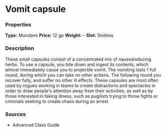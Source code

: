 ﻿---
Title: "Vomit capsule"
Type: "Mundane"
Price: "12 gp"
Weight: "–"
Slot: "Slotless"
Description: |
  "These small capsules consist of a concentrated mix of nauseainducing herbs. To use a capsule, you bite down and ingest its contents, which almost immediately cause you to projectile vomit. The vomiting lasts 1 full round, during which you can take no other actions. The following round you recover fully, and suffer no other ill effects. These capsules are most often used by rogues working in teams to create distractions and spectacles in order to draw people's attention away from their activities, as well as by those interested in faking illness, such as pugilists trying to throw fights or criminals seeking to create chaos during an arrest."
Sources: "['Advanced Class Guide']"
---

# Vomit capsule

### Properties

**Type:** Mundane **Price:** 12 gp **Weight:** – **Slot:** Slotless

### Description

These small capsules consist of a concentrated mix of nauseainducing herbs. To use a capsule, you bite down and ingest its contents, which almost immediately cause you to projectile vomit. The vomiting lasts 1 full round, during which you can take no other actions. The following round you recover fully, and suffer no other ill effects. These capsules are most often used by rogues working in teams to create distractions and spectacles in order to draw people's attention away from their activities, as well as by those interested in faking illness, such as pugilists trying to throw fights or criminals seeking to create chaos during an arrest.

### Sources

* Advanced Class Guide